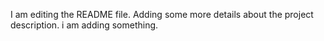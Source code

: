 I am editing the README file. Adding some more details about the project description.
i am adding something.

